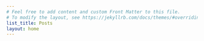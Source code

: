 ```yaml
---
# Feel free to add content and custom Front Matter to this file.
# To modify the layout, see https://jekyllrb.com/docs/themes/#overriding-theme-defaults
list_title: Posts
layout: home
---
```

